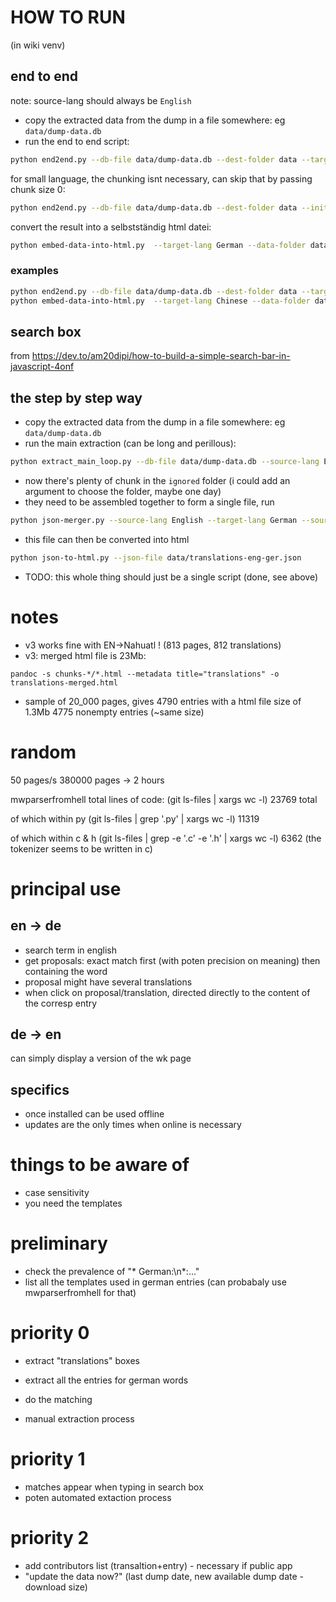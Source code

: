 # HOW TO RUN

(in wiki venv)

## end to end

note: source-lang should always be  `English`

- copy the extracted data from the dump in a file somewhere: eg `data/dump-data.db`
- run the end to end script:
```bash
python end2end.py --db-file data/dump-data.db --dest-folder data --target-lang German
```

for small language, the chunking isnt necessary, can skip that by passing chunk size 0:
```bash
python end2end.py --db-file data/dump-data.db --dest-folder data --initial-chunk-size 0 --target-lang Nahuatl
```

convert the result into a selbstständig html datei:
```bash
python embed-data-into-html.py  --target-lang German --data-folder data 
```
### examples

```bash
python end2end.py --db-file data/dump-data.db --dest-folder data --target-lang Chinese
python embed-data-into-html.py  --target-lang Chinese --data-folder data 
```


## search box

from https://dev.to/am20dipi/how-to-build-a-simple-search-bar-in-javascript-4onf

## the step by step way

- copy the extracted data from the dump in a file somewhere: eg `data/dump-data.db`
- run the main extraction (can be long and perillous):
```bash
python extract_main_loop.py --db-file data/dump-data.db --source-lang English --target-lang German
```
- now there's plenty of chunk in the `ignored` folder (i could add an argument to choose the folder, maybe one day)
- they need to be assembled together to form a single file, run
```bash
python json-merger.py --source-lang English --target-lang German --source-folder ignored --dest-folder data
```
- this file can then be converted into html
```bash
python json-to-html.py --json-file data/translations-eng-ger.json
```
- TODO: this whole thing should just be a single script (done, see above)


# notes

- v3 works fine with EN->Nahuatl ! (813 pages, 812 translations)
- v3: merged html file is 23Mb:
```
pandoc -s chunks-*/*.html --metadata title="translations" -o translations-merged.html
```

- sample of 20_000 pages, gives 4790 entries with a html file size of 1.3Mb
4775 nonempty entries (~same size)

# random

50 pages/s
380000 pages
-> 2 hours

mwparserfromhell
total lines of code:
(git ls-files | xargs wc -l)
23769 total

of which within py
(git ls-files | grep '\.py' | xargs wc -l)
 11319

of which within c & h
(git ls-files | grep -e '\.c' -e '\.h' | xargs wc -l)
6362
(the tokenizer seems to be written in c)

# principal use

## en -> de
- search term in english
- get proposals: exact match first (with poten precision on meaning) then containing the word
- proposal might have several translations
- when click on proposal/translation, directed directly to the content of the corresp entry

## de -> en
can simply display a version of the wk page


## specifics
- once installed can be used offline
- updates are the only times when online is necessary





# things to be aware of

- case sensitivity
- you need the templates

# preliminary

- check the prevalence of "* German:\n*:..."
- list all the templates used in german entries (can probabaly use mwparserfromhell for that)

# priority 0

- extract "translations" boxes
- extract all the entries for german words
- do the matching

- manual extraction process

# priority 1

- matches appear when typing in search box
- poten automated extaction process

# priority 2

- add contributors list (transaltion+entry) - necessary if public app
- "update the data now?" (last dump date, new available dump date - download size)




